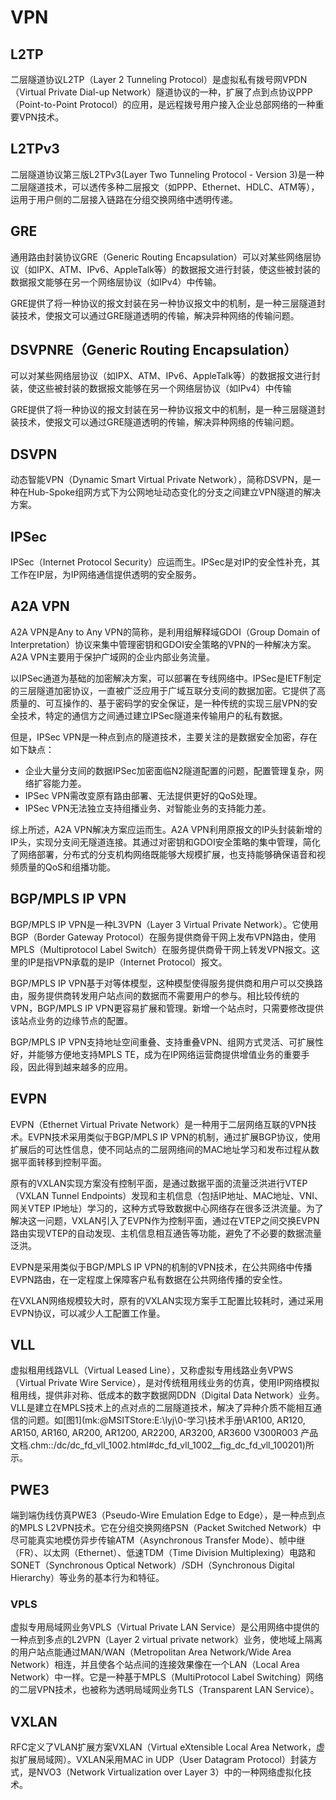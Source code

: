 # VPN

## L2TP

二层隧道协议L2TP（Layer 2 Tunneling Protocol）是虚拟私有拨号网VPDN（Virtual Private Dial-up Network）隧道协议的一种，扩展了点到点协议PPP（Point-to-Point Protocol）的应用，是远程拨号用户接入企业总部网络的一种重要VPN技术。

## L2TPv3

二层隧道协议第三版L2TPv3(Layer Two Tunneling Protocol - Version 3)是一种二层隧道技术，可以透传多种二层报文（如PPP、Ethernet、HDLC、ATM等），运用于用户侧的二层接入链路在分组交换网络中透明传递。

## GRE

通用路由封装协议GRE（Generic Routing Encapsulation）可以对某些网络层协议（如IPX、ATM、IPv6、AppleTalk等）的数据报文进行封装，使这些被封装的数据报文能够在另一个网络层协议（如IPv4）中传输。

GRE提供了将一种协议的报文封装在另一种协议报文中的机制，是一种三层隧道封装技术，使报文可以通过GRE隧道透明的传输，解决异种网络的传输问题。

## DSVPNRE（Generic Routing Encapsulation）

可以对某些网络层协议（如IPX、ATM、IPv6、AppleTalk等）的数据报文进行封装，使这些被封装的数据报文能够在另一个网络层协议（如IPv4）中传输

GRE提供了将一种协议的报文封装在另一种协议报文中的机制，是一种三层隧道封装技术，使报文可以通过GRE隧道透明的传输，解决异种网络的传输问题。

## DSVPN

动态智能VPN（Dynamic Smart Virtual Private Network），简称DSVPN，是一种在Hub-Spoke组网方式下为公网地址动态变化的分支之间建立VPN隧道的解决方案。

## IPSec

IPSec（Internet Protocol Security）应运而生。IPSec是对IP的安全性补充，其工作在IP层，为IP网络通信提供透明的安全服务。

## A2A VPN

A2A VPN是Any to Any VPN的简称，是利用组解释域GDOI（Group Domain of Interpretation）协议来集中管理密钥和GDOI安全策略的VPN的一种解决方案。A2A VPN主要用于保护广域网的企业内部业务流量。

以IPSec通道为基础的加密解决方案，可以部署在专线网络中。IPSec是IETF制定的三层隧道加密协议，一直被广泛应用于广域互联分支间的数据加密。它提供了高质量的、可互操作的、基于密码学的安全保证，是一种传统的实现三层VPN的安全技术，特定的通信方之间通过建立IPSec隧道来传输用户的私有数据。

但是，IPSec VPN是一种点到点的隧道技术，主要关注的是数据安全加密，存在如下缺点：

- 企业大量分支间的数据IPSec加密面临N2隧道配置的问题，配置管理复杂，网络扩容能力差。
- IPSec VPN需改变原有路由部署、无法提供更好的QoS处理。
- IPSec VPN无法独立支持组播业务、对智能业务的支持能力差。

综上所述，A2A VPN解决方案应运而生。A2A VPN利用原报文的IP头封装新增的IP头，实现分支间无隧道连接。其通过对密钥和GDOI安全策略的集中管理，简化了网络部署，分布式的分支机构网络既能够大规模扩展，也支持能够确保语音和视频质量的QoS和组播功能。

## BGP/MPLS IP VPN

BGP/MPLS IP VPN是一种L3VPN（Layer 3 Virtual Private Network）。它使用BGP（Border Gateway Protocol）在服务提供商骨干网上发布VPN路由，使用MPLS（Multiprotocol Label Switch）在服务提供商骨干网上转发VPN报文。这里的IP是指VPN承载的是IP（Internet Protocol）报文。

BGP/MPLS IP VPN基于对等体模型，这种模型使得服务提供商和用户可以交换路由，服务提供商转发用户站点间的数据而不需要用户的参与。相比较传统的VPN，BGP/MPLS IP VPN更容易扩展和管理。新增一个站点时，只需要修改提供该站点业务的边缘节点的配置。

BGP/MPLS IP VPN支持地址空间重叠、支持重叠VPN、组网方式灵活、可扩展性好，并能够方便地支持MPLS TE，成为在IP网络运营商提供增值业务的重要手段，因此得到越来越多的应用。

## EVPN

EVPN（Ethernet Virtual Private Network）是一种用于二层网络互联的VPN技术。EVPN技术采用类似于BGP/MPLS IP VPN的机制，通过扩展BGP协议，使用扩展后的可达性信息，使不同站点的二层网络间的MAC地址学习和发布过程从数据平面转移到控制平面。

原有的VXLAN实现方案没有控制平面，是通过数据平面的流量泛洪进行VTEP（VXLAN Tunnel Endpoints）发现和主机信息（包括IP地址、MAC地址、VNI、网关VTEP IP地址）学习的，这种方式导致数据中心网络存在很多泛洪流量。为了解决这一问题，VXLAN引入了EVPN作为控制平面，通过在VTEP之间交换EVPN路由实现VTEP的自动发现、主机信息相互通告等功能，避免了不必要的数据流量泛洪。

EVPN是采用类似于BGP/MPLS IP VPN的机制的VPN技术，在公共网络中传播EVPN路由，在一定程度上保障客户私有数据在公共网络传播的安全性。

在VXLAN网络规模较大时，原有的VXLAN实现方案手工配置比较耗时，通过采用EVPN协议，可以减少人工配置工作量。

## VLL

虚拟租用线路VLL（Virtual Leased Line），又称虚拟专用线路业务VPWS（Virtual Private Wire Service），是对传统租用线业务的仿真，使用IP网络模拟租用线，提供非对称、低成本的数字数据网DDN（Digital Data Network）业务。VLL是建立在MPLS技术上的点对点的二层隧道技术，解决了异种介质不能相互通信的问题。如[图1](mk:@MSITStore:E:\lyj\0-学习\技术手册\AR100, AR120, AR150, AR160, AR200, AR1200, AR2200, AR3200, AR3600 V300R003 产品文档.chm::/dc/dc_fd_vll_1002.html#dc_fd_vll_1002__fig_dc_fd_vll_100201)所示。

## PWE3

端到端伪线仿真PWE3（Pseudo-Wire Emulation Edge to Edge），是一种点到点的MPLS L2VPN技术。它在分组交换网络PSN（Packet Switched Network）中尽可能真实地模仿异步传输ATM（Asynchronous Transfer Mode）、帧中继（FR）、以太网（Ethernet）、低速TDM（Time Division Multiplexing）电路和SONET（Synchronous Optical Network）/SDH（Synchronous Digital Hierarchy）等业务的基本行为和特征。

### VPLS

虚拟专用局域网业务VPLS（Virtual Private LAN Service）是公用网络中提供的一种点到多点的L2VPN（Layer 2 virtual private network）业务，使地域上隔离的用户站点能通过MAN/WAN（Metropolitan Area Network/Wide Area Network）相连，并且使各个站点间的连接效果像在一个LAN（Local Area Network）中一样。它是一种基于MPLS（MultiProtocol Label Switching）网络的二层VPN技术，也被称为透明局域网业务TLS（Transparent LAN Service）。

## VXLAN

RFC定义了VLAN扩展方案VXLAN（Virtual eXtensible Local Area Network，虚拟扩展局域网）。VXLAN采用MAC in UDP（User Datagram Protocol）封装方式，是NVO3（Network Virtualization over Layer 3）中的一种网络虚拟化技术。
